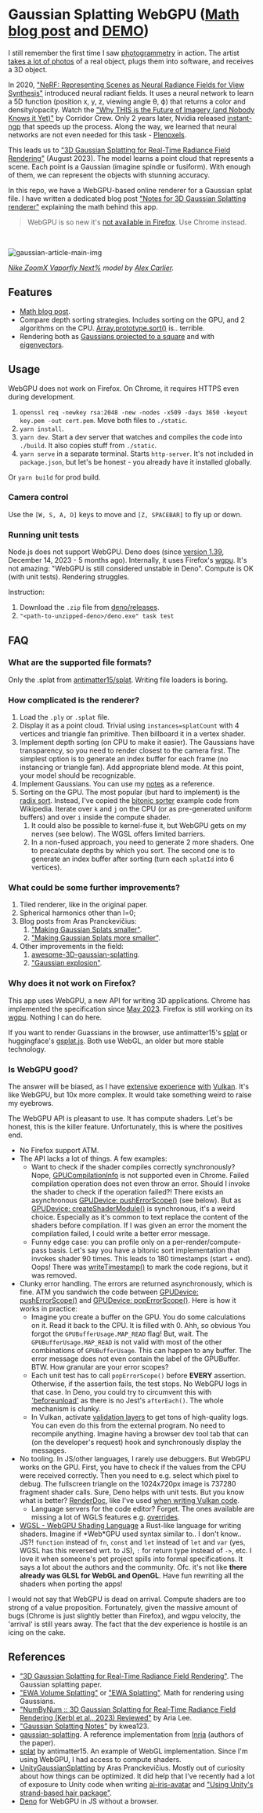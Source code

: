 # Gaussian Splatting WebGPU ([Math blog post](https://www.sctheblog.com/blog/gaussian-splatting/) and [DEMO](https://scthe.github.io/gaussian-splatting-webgpu/))

I still remember the first time I saw [photogrammetry](https://en.wikipedia.org/wiki/Photogrammetry) in action. The artist [takes a lot of photos](https://www.youtube.com/watch?v=B5hBBFM2I_w) of a real object, plugs them into software, and receives a 3D object.

In 2020, ["NeRF: Representing Scenes as Neural Radiance Fields for View Synthesis"](https://arxiv.org/abs/2003.08934) introduced neural radiant fields. It uses a neural network to learn a 5D function (position x, y, z, viewing angle θ, ϕ) that returns a color and density/opacity. Watch the ["Why THIS is the Future of Imagery (and Nobody Knows it Yet)"](https://www.youtube.com/watch?v=YX5AoaWrowY) by Corridor Crew. Only 2 years later, Nvidia released [instant-ngp](https://github.com/NVlabs/instant-ngp) that speeds up the process. Along the way, we learned that neural networks are not even needed for this task - [Plenoxels](https://alexyu.net/plenoxels/).

This leads us to ["3D Gaussian Splatting for Real-Time Radiance Field Rendering"](https://repo-sam.inria.fr/fungraph/3d-gaussian-splatting/) (August 2023). The model learns a point cloud that represents a scene. Each point is a Gaussian (imagine spindle or fusiform). With enough of them, we can represent the objects with stunning accuracy.

In this repo, we have a WebGPU-based online renderer for a Gaussian splat file. I have written a dedicated blog post ["Notes for 3D Gaussian Splatting renderer"](https://www.sctheblog.com/blog/gaussian-splatting/) explaining the math behind this app.

> WebGPU is so new it's [not available in Firefox](https://developer.mozilla.org/en-US/docs/Web/API/WebGPU_API#browser_compatibility). Use Chrome instead.

<br/>

![gaussian-article-main-img](https://github.com/Scthe/gaussian-splatting-webgpu/assets/9325337/0700427f-4d46-4b95-bc63-d111a2aebc6b)

*[Nike ZoomX Vaporfly Next%](https://x.com/alexcarliera/status/1701255887107522943) model by [Alex Carlier](https://www.alexcarlier.com/).*


## Features

* [Math blog post](https://www.sctheblog.com/blog/gaussian-splatting/).
* Compare depth sorting strategies. Includes sorting on the GPU, and 2 algorithms on the CPU. [Array.prototype.sort()](https://developer.mozilla.org/en-US/docs/Web/JavaScript/Reference/Global_Objects/Array/sort) is.. terrible.
* Rendering both as [Gaussians projected to a square](https://www.sctheblog.com/blog/gaussian-splatting/#method-1-project-gaussian-to-a-square) and with [eigenvectors](https://www.sctheblog.com/blog/gaussian-splatting/#method-2-calculate-eigenvectors).


## Usage

WebGPU does not work on Firefox. On Chrome, it requires HTTPS even during development.

1. `openssl req -newkey rsa:2048 -new -nodes -x509 -days 3650 -keyout key.pem -out cert.pem`. Move both files to `./static`.
2. `yarn install`.
3. `yarn dev`. Start a dev server that watches and compiles the code into `./build`. It also copies stuff from `./static`.
4. `yarn serve` in a separate terminal. Starts `http-server`. It's not included in `package.json`, but let's be honest - you already have it installed globally.

Or `yarn build` for prod build.

### Camera control

Use the `[W, S, A, D]` keys to move and `[Z, SPACEBAR]` to fly up or down.

### Running unit tests

Node.js does not support WebGPU. Deno does (since [version 1.39](https://deno.com/blog/v1.39), December 14, 2023 - 5 months ago). Internally, it uses Firefox's [wgpu](https://github.com/gfx-rs/wgpu). It's not amazing: "WebGPU is still considered unstable in Deno". Compute is OK (with unit tests). Rendering struggles.

Instruction:

1. Download the `.zip` file from [deno/releases](https://github.com/denoland/deno/releases/tag/v1.43.6).
2. `"<path-to-unzipped-deno>/deno.exe" task test`



## FAQ

### What are the supported file formats?

Only the .splat from [antimatter15/splat](https://github.com/antimatter15/splat). Writing file loaders is boring.

### How complicated is the renderer?

1. Load the `.ply` or `.splat` file.
2. Display it as a point cloud. Trivial using `instances=splatCount` with 4 vertices and triangle fan primitive. Then billboard it in a vertex shader.
3. Implement depth sorting (on CPU to make it easier). The Gaussians have transparency, so you need to render closest to the camera first. The simplest option is to generate an index buffer for each frame (no instancing or triangle fan). Add appropriate blend mode. At this point, your model should be recognizable.
4. Implement Gaussians. You can use my [notes](https://www.sctheblog.com/blog/gaussian-splatting/) as a reference.
5. Sorting on the GPU. The most popular (but hard to implement) is the [radix sort](https://en.wikipedia.org/wiki/Radix_sort). Instead, I've copied the [bitonic sorter](https://en.wikipedia.org/wiki/Bitonic_sorter) example code from Wikipedia. Iterate over `k` and `j` on the CPU (or as pre-generated uniform buffers) and over `i` inside the compute shader.
      1. It could also be possible to kernel-fuse it, but WebGPU gets on my nerves (see below). The WGSL offers limited barriers.
      2. In a non-fused approach, you need to generate 2 more shaders. One to precalculate depths by which you sort. The second one is to generate an index buffer after sorting (turn each `splatId` into 6 vertices).


### What could be some further improvements?

   1. Tiled renderer, like in the original paper.
   2. Spherical harmonics other than l=0;
   3. Blog posts from Aras Pranckevičius:
      1. ["Making Gaussian Splats smaller"](https://aras-p.info/blog/2023/09/13/Making-Gaussian-Splats-smaller/).
      2. ["Making Gaussian Splats more smaller"](https://aras-p.info/blog/2023/09/27/Making-Gaussian-Splats-more-smaller/).
   4. Other improvements in the field:
      1. [awesome-3D-gaussian-splatting](https://github.com/MrNeRF/awesome-3D-gaussian-splatting).
      2. ["Gaussian explosion"](https://aras-p.info/blog/2023/12/08/Gaussian-explosion/).


### Why does it not work on Firefox?

This app uses WebGPU, a new API for writing 3D applications. Chrome has implemented the specification since [May 2023](https://developer.chrome.com/blog/webgpu-release). Firefox is still working on its [wgpu](https://github.com/gfx-rs/wgpu). Nothing I can do here.

If you want to render Guassians in the browser, use antimatter15's [splat](https://github.com/antimatter15/splat) or huggingface's [gsplat.js](https://github.com/huggingface/gsplat.js). Both use WebGL, an older but more stable technology.


### Is WebGPU good?

The answer will be biased, as I have [extensive](https://www.sctheblog.com/blog/vulkan-initialization/) [experience](https://www.sctheblog.com/blog/vulkan-synchronization/) [with](https://www.sctheblog.com/blog/vulkan-resources/) [Vulkan](https://www.sctheblog.com/blog/vulkan-frame/). It's like WebGPU, but 10x more complex. It would take something weird to raise my eyebrows.

The WebGPU API is pleasant to use. It has compute shaders. Let's be honest, this is the killer feature. Unfortunately, this is where the positives end.

* No Firefox support ATM.
* The API lacks a lot of things. A few examples:
    * Want to check if the shader compiles correctly synchronously? Nope, [GPUCompilationInfo](https://developer.mozilla.org/en-US/docs/Web/API/GPUCompilationInfo) is not supported even in Chrome. Failed compilation operation does not even throw an error. Should I invoke the shader to check if the operation failed?! There exists an asynchronous [GPUDevice: pushErrorScope()](https://developer.mozilla.org/en-US/docs/Web/API/GPUDevice/pushErrorScope) (see below). But as [GPUDevice: createShaderModule()](https://developer.mozilla.org/en-US/docs/Web/API/GPUDevice/createShaderModule) is synchronous, it's a weird choice. Especially as it's common to text replace the content of the shaders before compilation. If I was given an error the moment the compilation failed, I could write a better error message.
    * Funny edge case: you can profile only on a per-render/compute-pass basis. Let's say you have a bitonic sort implementation that invokes shader 90 times. This leads to 180 timestamps (start + end). Oops! There was [writeTimestamp()](https://developer.mozilla.org/en-US/docs/Web/API/GPUCommandEncoder/writeTimestamp) to mark the code regions, but it was removed.
* Clunky error handling. The errors are returned asynchronously, which is fine. ATM you sandwich the code between [GPUDevice: pushErrorScope()](https://developer.mozilla.org/en-US/docs/Web/API/GPUDevice/pushErrorScope) and [GPUDevice: popErrorScope()](https://developer.mozilla.org/en-US/docs/Web/API/GPUDevice/popErrorScope). Here is how it works in practice:
    * Imagine you create a buffer on the GPU. You do some calculations on it. Read it back to the CPU. It is filled with 0. Ahh, so obvious You forgot the `GPUBufferUsage.MAP_READ` flag! But, wait. The `GPUBufferUsage.MAP_READ` is not valid with most of the other combinations of `GPUBufferUsage`. This can happen to any buffer. The error message does not even contain the label of the GPUBuffer. BTW. How granular are your error scopes?
    * Each unit test has to call `popErrorScope()` before **EVERY** assertion. Otherwise, if the assertion fails, the test stops. No WebGPU logs in that case. In Deno, you could try to circumvent this with ['beforeunload'](https://docs.deno.com/runtime/manual/runtime/program_lifecycle) as there is no Jest's `afterEach()`. The whole mechanism is clunky.
    * In Vulkan, activate [validation layers](https://github.com/KhronosGroup/Vulkan-ValidationLayers) to get tons of high-quality logs. You can even do this from the external program. No need to recompile anything. Imagine having a browser dev tool tab that can (on the developer's request) hook and synchronously display the messages.
* No tooling. In JS/other languages, I rarely use debuggers. But WebGPU works on the GPU. First, you have to check if the values from the CPU were received correctly. Then you need to e.g. select which pixel to debug. The fullscreen triangle on the 1024x720px image is 737280 fragment shader calls. Sure, Deno helps with unit tests. But you know what is better? [RenderDoc](https://renderdoc.org/), like I've used [when writing Vulkan code](https://www.sctheblog.com/blog/debugging-vulkan-using-renderdoc/).
    * Language servers for the code editor? Forget. The ones available are missing a lot of WGLS features e.g. [overrides](https://www.w3.org/TR/WGSL/#override-decls).
* [WGSL - WebGPU Shading Language](https://www.w3.org/TR/WGSL/) a Rust-like language for writing shaders. Imagine if \*Web\*GPU used syntax similar to.. I don't know.. JS?! `function` instead of `fn`, `const` and `let` instead of `let` and `var` (yes, WGSL has this reversed wrt. to JS), `:` for return type instead of `->`, etc. I love it when someone's pet project spills into formal specifications. It says a lot about the authors and the community. Ofc. it's not like **there already was GLSL for WebGL and OpenGL**. Have fun rewriting all the shaders when porting the apps!

I would not say that WebGPU is dead on arrival. Compute shaders are too strong of a value proposition. Fortunately, given the massive amount of bugs (Chrome is just slightly better than Firefox), and wgpu velocity, the 'arrival' is still years away. The fact that the dev experience is hostile is an icing on the cake.


## References

* ["3D Gaussian Splatting for Real-Time Radiance Field Rendering"](https://repo-sam.inria.fr/fungraph/3d-gaussian-splatting/). The Gaussian splatting paper.
* ["EWA Volume Splatting"](https://www.cs.umd.edu/~zwicker/publications/EWAVolumeSplatting-VIS01.pdf) or ["EWA Splatting"](https://www.cs.umd.edu/~zwicker/publications/EWASplatting-TVCG02.pdf). Math for rendering using Gaussians.
* ["NumByNum :: 3D Gaussian Splatting for Real-Time Radiance Field Rendering (Kerbl et al., 2023) Reviewed"](https://medium.com/@AriaLeeNotAriel/numbynum-3d-gaussian-splatting-for-real-time-radiance-field-rendering-kerbl-et-al-60c0b25e5544) by Aria Lee.
* ["Gaussian Splatting Notes"](https://github.com/kwea123/gaussian_splatting_notes) by kwea123.
* [gaussian-splatting](https://github.com/graphdeco-inria/gaussian-splatting). A reference implementation from [Inria](https://www.inria.fr/en) (authors of the paper).
* [splat](https://github.com/antimatter15/splat) by antimatter15. An example of WebGL implementation. Since I'm using WebGPU, I had access to compute shaders.
* [UnityGaussianSplatting](https://github.com/aras-p/UnityGaussianSplatting) by Aras Pranckevičius. Mostly out of curiosity about how things can be optimized. It did help that I've recently had a lot of exposure to Unity code when writing [ai-iris-avatar](https://github.com/Scthe/ai-iris-avatar) and ["Using Unity's strand-based hair package"](https://www.sctheblog.com/blog/unity-hair/).
* [Deno](https://deno.com/) for WebGPU in JS without a browser.
